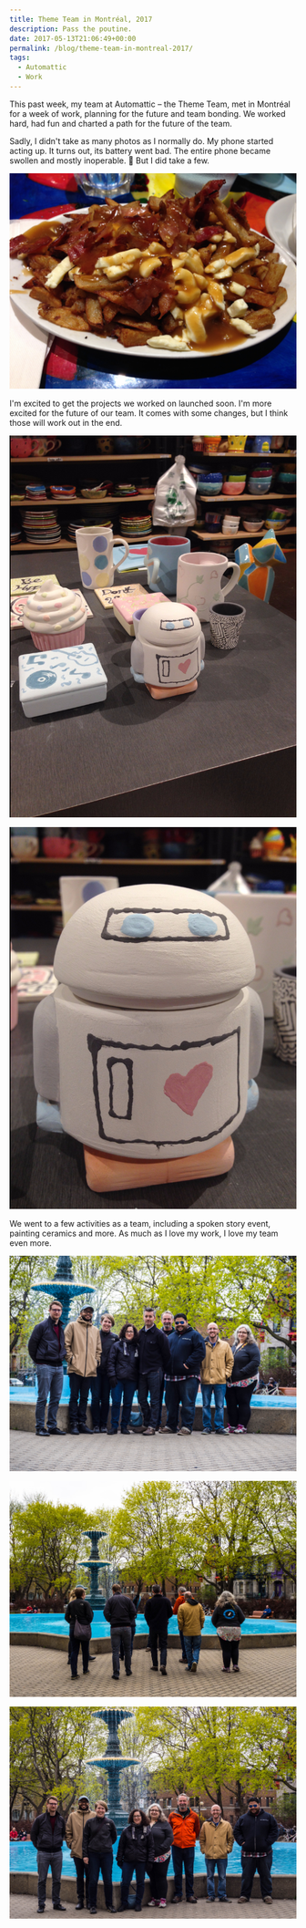 ```yaml
---
title: Theme Team in Montréal, 2017
description: Pass the poutine.
date: 2017-05-13T21:06:49+00:00
permalink: /blog/theme-team-in-montreal-2017/
tags:
  - Automattic
  - Work
---
```


This past week, my team at Automattic – the Theme Team, met in Montréal for a week of work, planning for the future and team bonding. We worked hard, had fun and charted a path for the future of the team.

Sadly, I didn't take as many photos as I normally do. My phone started acting up. It turns out, its battery went bad. The entire phone became swollen and mostly inoperable. 🙁 But I did take a few.

![Plenty of poutine (fries, gravy, cheese curds and bacon) on a plate.](./theam-montreal2017-1.jpg)

I'm excited to get the projects we worked on launched soon. I'm more excited for the future of our team. It comes with some changes, but I think those will work out in the end.

![Many different types of pottery, including mugs, robots, containers and more, painted and ready to be fired.](./theam-montreal2017-2.jpg)

![A small ceramic robot, painted with a red heart on its chest and blue eyes, ready to be fired.](./theam-montreal2017-3.jpg)

We went to a few activities as a team, including a spoken story event, painting ceramics and more. As much as I love my work, I love my team even more.

![Eight members of the Theme Team, plus Ian Stewart, standing in front of a fountain.](./theam-montreal2017-4.jpg)

![Several members of the Theme Team, backs turned in front of a fountain.](./theam-montreal2017-5.jpg)

![Eight members of the Theme Team standing in front of a fountain.](./theam-montreal2017-6.jpg)
